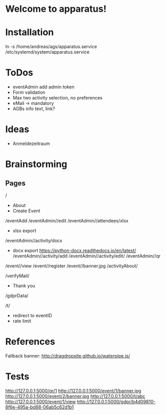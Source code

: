 # Welcome to apparatus!

# Installation

ln -s /home/andreas/ags/apparatus.service /etc/systemd/system/apparatus.service

# ToDos

* eventAdmin add admin token
* Form validation
* Max two activity selection, no preferences
* eMail -> mandatory
* AGBs info text, link?


# Ideas

* Anmeldezeitraum



# Brainstorming


## Pages

/
* About
* Create Event

/eventAdd
/eventAdmin/<eventID>/edit
/eventAdmin/<eventID>/attendees/xlsx
* xlsx export

/eventAdmin/<eventID>/activity/docx
* docx export https://python-docx.readthedocs.io/en/latest/
/eventAdmin/<eventID>/activity/add
/eventAdmin/<eventID>/activity/edit/<activityID>
/eventAdmin/<eventID>/qr

/event/<eventID>/view
/event/<eventID>/register
/event/<eventID>/banner.jpg
/activityAbout/<activityID>

/verifyMail/<mailVerificationToken>
* Thank you

/gdprData/<gdprToken>

/t/<tinylink>
* redirect to eventID
* rate limit


# References

Fallback banner: http://dragdropsite.github.io/waterpipe.js/


# Tests

http://127.0.0.1:5000/qr/1
http://127.0.0.1:5000/event/1/banner.jpg
http://127.0.0.1:5000/event/2/banner.jpg
http://127.0.0.1:5000/t/abc
http://127.0.0.1:5000/event/1/view
http://127.0.0.1:5000/gdpr/b4d09810-8f6e-495a-bd88-06ab5c62d1b1
